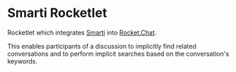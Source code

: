 # Smarti Rocketlet
Rocketlet which integrates [Smarti](assistify.github.io/smarti) into [Rocket.Chat](https://github.com/RocketChat/Rocket.Chat).

This enables participants of a discussion to implicitly find related conversations and to perform implicit searches based on the conversation's keywords.
